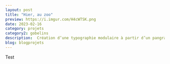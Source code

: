 ```yaml
---
layout: post
title: "Hier, au zoo"
preview: https://i.imgur.com/H4cWTSK.png
date: 2023-02-16
category: projets 
category2: gobelins
description:  Création d’une typographie modulaire à partir d’un pangramme
blog: blogprojets
---
```


Test
